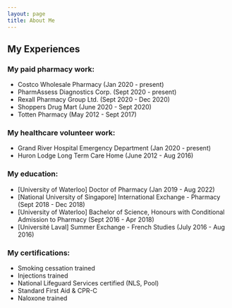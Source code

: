 ```yaml
---
layout: page
title: About Me
---
```


## My Experiences

### My paid pharmacy work:

- Costco Wholesale Pharmacy (Jan 2020 - present)
- PharmAssess Diagnostics Corp. (Sept 2020 - present)
- Rexall Pharmacy Group Ltd. (Sept 2020 - Dec 2020)
- Shoppers Drug Mart (June 2020 - Sept 2020)
- Totten Pharmacy (May 2012 - Sept 2017)


### My healthcare volunteer work:

- Grand River Hospital Emergency Department (Jan 2020 - present)
- Huron Lodge Long Term Care Home (June 2012 - Aug 2016)


### My education:

- [University of Waterloo] Doctor of Pharmacy (Jan 2019 - Aug 2022)
- [National University of Singapore] International Exchange - Pharmacy (Sept 2018 - Dec 2018)
- [University of Waterloo] Bachelor of Science, Honours with Conditional Admission to Pharmacy (Sept 2016 - Apr 2018)
- [Université Laval] Summer Exchange - French Studies (July 2016 - Aug 2016)

### My certifications:

- Smoking cessation trained
- Injections trained
- National Lifeguard Services certified (NLS, Pool)
- Standard First Aid & CPR-C
- Naloxone trained

